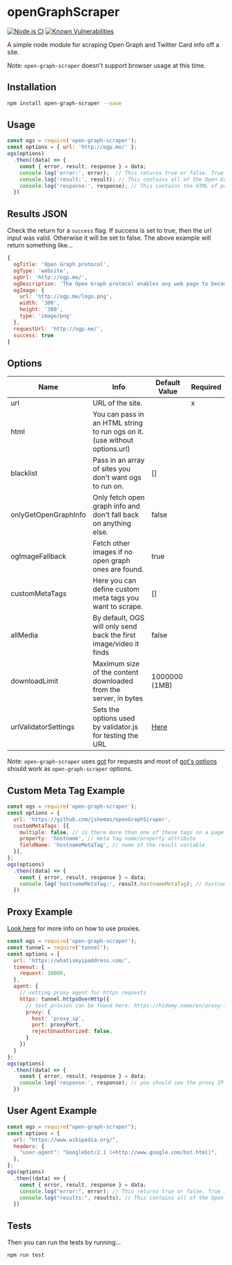 # openGraphScraper

[![Node.js CI](https://github.com/jshemas/openGraphScraper/workflows/Node.js%20CI/badge.svg?branch=master)](https://github.com/jshemas/openGraphScraper/actions?query=branch%3Amaster)
[![Known Vulnerabilities](https://snyk.io/test/github/jshemas/openGraphScraper/badge.svg)](https://snyk.io/test/github/jshemas/openGraphScraper)

A simple node module for scraping Open Graph and Twitter Card info off a site.

Note: `open-graph-scraper` doesn't support browser usage at this time.

## Installation

```bash
npm install open-graph-scraper --save
```

## Usage

```javascript
const ogs = require('open-graph-scraper');
const options = { url: 'http://ogp.me/' };
ogs(options)
  .then((data) => {
    const { error, result, response } = data;
    console.log('error:', error);  // This returns true or false. True if there was an error. The error itself is inside the results object.
    console.log('result:', result); // This contains all of the Open Graph results
    console.log('response:', response); // This contains the HTML of page
  })
```

## Results JSON

Check the return for a ```success``` flag. If success is set to true, then the url input was valid. Otherwise it will be set to false. The above example will return something like...

```javascript
{
  ogTitle: 'Open Graph protocol',
  ogType: 'website',
  ogUrl: 'http://ogp.me/',
  ogDescription: 'The Open Graph protocol enables any web page to become a rich object in a social graph.',
  ogImage: {
    url: 'http://ogp.me/logo.png',
    width: '300',
    height: '300',
    type: 'image/png'
  },
  requestUrl: 'http://ogp.me/',
  success: true
}
```

## Options

| Name                 | Info                                                                       | Default Value | Required |
|----------------------|----------------------------------------------------------------------------|---------------|----------|
| url                  | URL of the site.                                                           |               | x        |
| html                 | You can pass in an HTML string to run ogs on it. (use without options.url) |               |          |
| blacklist            | Pass in an array of sites you don't want ogs to run on.                    | []            |          |
| onlyGetOpenGraphInfo | Only fetch open graph info and don't fall back on anything else.           | false         |          |
| ogImageFallback      | Fetch other images if no open graph ones are found.                        | true          |          |
| customMetaTags       | Here you can define custom meta tags you want to scrape.                   | []            |          |
| allMedia             | By default, OGS will only send back the first image/video it finds         | false         |          |
| downloadLimit        | Maximum size of the content downloaded from the server, in bytes           | 1000000 (1MB) |          |
| urlValidatorSettings | Sets the options used by validator.js for testing the URL                  | [Here](https://github.com/jshemas/openGraphScraper/blob/master/lib/utils.js#L102-L114)          |          |

Note: `open-graph-scraper` uses [got](https://github.com/sindresorhus/got) for requests and most of [got's options](https://github.com/sindresorhus/got/blob/main/documentation/2-options.md) should work as `open-graph-scraper` options.

## Custom Meta Tag Example

```javascript
const ogs = require('open-graph-scraper');
const options = {
  url: 'https://github.com/jshemas/openGraphScraper',
  customMetaTags: [{
    multiple: false, // is there more than one of these tags on a page (normally this is false)
    property: 'hostname', // meta tag name/property attribute
    fieldName: 'hostnameMetaTag', // name of the result variable
  }],
};
ogs(options)
  .then((data) => {
    const { error, result, response } = data;
    console.log('hostnameMetaTag:', result.hostnameMetaTag); // hostnameMetaTag: github.com
  })
```

## Proxy Example

[Look here](https://github.com/sindresorhus/got/blob/main/documentation/tips.md#proxying) for more info on how to use proxies.

```javascript
const ogs = require('open-graph-scraper');
const tunnel = require('tunnel');
const options = {
  url: 'https://whatismyipaddress.com/',
  timeout: {
    request: 10000,
  },
  agent: {
    // setting proxy agent for https requests
    https: tunnel.httpsOverHttp({
      // test proxies can be found here: https://hidemy.name/en/proxy-list/?country=US&type=h#list or http://free-proxy.cz/en/proxylist/country/US/https/ping/all
      proxy: {
        host: 'proxy_ip',
        port: proxyPort,
        rejectUnauthorized: false,
      }
    })
  }
};
ogs(options)
  .then((data) => {
    const { error, result, response } = data;
    console.log('response:', response); // you should see the proxy IP in here
  })
```

## User Agent Example

```javascript
const ogs = require("open-graph-scraper");
const options = {
  url: "https://www.wikipedia.org/",
  headers: {
    "user-agent": "Googlebot/2.1 (+http://www.google.com/bot.html)",
  },
};
ogs(options)
  .then((data) => {
    const { error, result, response } = data;
    console.log("error:", error); // This returns true or false. True if there was an error. The error itself is inside the results object.
    console.log("results:", results); // This contains all of the Open Graph results
  })
```

## Tests

Then you can run the tests by running...

```bash
npm run test
```
